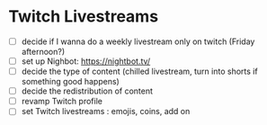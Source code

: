 # Twitch Livestreams

- [ ] decide if I wanna do a weekly livestream only on twitch (Friday afternoon?)
- [ ] set up Nighbot: https://nightbot.tv/
- [ ] decide the type of content (chilled livestream, turn into shorts if something good happens)
- [ ] decide the redistribution of content
- [ ] revamp Twitch profile
- [ ] set Twitch livestreams : emojis, coins, add on

